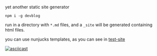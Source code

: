 yet another static site generator

```
npm i -g devblog
```

run in a directory with `*.md` files, and a `_site` will be generated containing html files.

you can use nunjucks templates, as you can see in [test-site](https://github.com/christian-fei/devblog/tree/master/test/test-site)

[![asciicast](https://asciinema.org/a/aUEeBmo0ev9TOZHsStiNyojvs.svg)](https://asciinema.org/a/aUEeBmo0ev9TOZHsStiNyojvs)